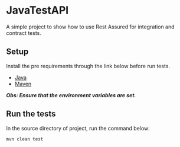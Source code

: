 # JavaTestAPI

A simple project to show how to use Rest Assured for integration and contract tests.

## Setup

Install the pre requirements through the link below before run tests.

* [Java](https://www.oracle.com/technetwork/pt/java/javase/downloads/jdk8-downloads-2133151.html)
* [Maven](https://maven.apache.org/download.cgi)

_**Obs: Ensure that the environment variables are set.**_

## Run the tests

In the source directory of project, run the command below:

```sh
mvn clean test
```